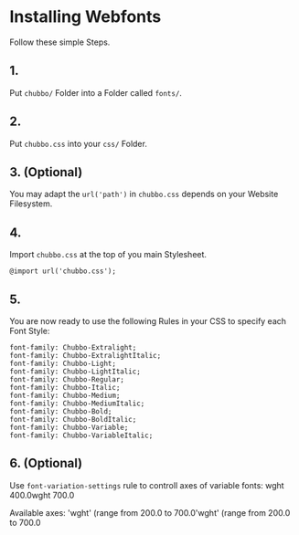 # Installing Webfonts
Follow these simple Steps.

## 1.
Put `chubbo/` Folder into a Folder called `fonts/`.

## 2.
Put `chubbo.css` into your `css/` Folder.

## 3. (Optional)
You may adapt the `url('path')` in `chubbo.css` depends on your Website Filesystem.

## 4.
Import `chubbo.css` at the top of you main Stylesheet.

```
@import url('chubbo.css');
```

## 5.
You are now ready to use the following Rules in your CSS to specify each Font Style:
```
font-family: Chubbo-Extralight;
font-family: Chubbo-ExtralightItalic;
font-family: Chubbo-Light;
font-family: Chubbo-LightItalic;
font-family: Chubbo-Regular;
font-family: Chubbo-Italic;
font-family: Chubbo-Medium;
font-family: Chubbo-MediumItalic;
font-family: Chubbo-Bold;
font-family: Chubbo-BoldItalic;
font-family: Chubbo-Variable;
font-family: Chubbo-VariableItalic;

```
## 6. (Optional)
Use `font-variation-settings` rule to controll axes of variable fonts:
wght 400.0wght 700.0

Available axes:
'wght' (range from 200.0 to 700.0'wght' (range from 200.0 to 700.0

